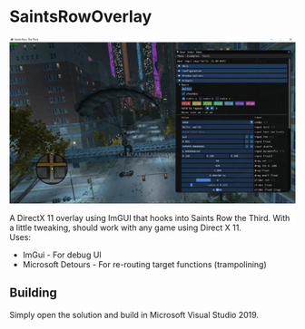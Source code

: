 # SaintsRowOverlay
<img src="https://raw.githubusercontent.com/TheUltimateKerbonaut/SaintsRowOverlay/main/Screenshots/ImGui.png" alt="AND gate screenshot"/>

A DirectX 11 overlay using ImGUI that hooks into Saints Row the Third. With a little tweaking, should work with any game using Direct X 11.<br/>
Uses:
* ImGui - For debug UI
* Microsoft Detours - For re-routing target functions (trampolining)

## Building
Simply open the solution and build in Microsoft Visual Studio 2019.